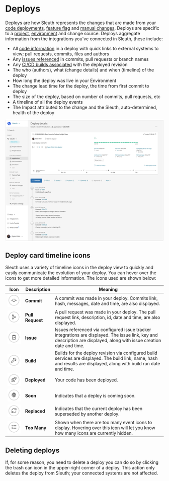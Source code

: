 # Deploys

Deploys are how Sleuth represents the changes that are made from your [code deployments](code-deployments/), [feature flag](feature-flags.md) and [manual changes](manual-changes.md). Deploys are specific to a [project](projects/), [environment](environment-support.md) and change source. Deploys aggregate information from the integrations you've connected in Sleuth, these include:

* All [code information](../integrations-1/code-deployment/) in a deploy with quick links to external systems to view; pull requests, commits, files and authors
* Any [issues referenced](../integrations-1/issue-trackers/) in commits, pull requests or branch names
* Any [CI/CD builds associated](../integrations-1/builds/) with the deployed revision
* The who (authors), what (change details) and when (timeline) of the deploy
* How long the deploy was live in your Environment
* The change lead time for the deploy, the time from first commit to deploy
* The size of the deploy, based on number of commits, pull requests, etc
* A timeline of all the deploy events
* The Impact attributed to the change and the Sleuth, auto-determined, health of the deploy

![](../.gitbook/assets/sleuth-sleuth-e0e7270-2021-07-13-16-56-46.png)

## Deploy card timeline icons

Sleuth uses a variety of timeline icons in the deploy view to quickly and easily communicate the evolution of your deploy. You can hover over the icons to get more detailed information. The icons used are shown below:

| Icon                                          | Description      | Meaning                                                                                                                                                                |
| --------------------------------------------- | ---------------- | ---------------------------------------------------------------------------------------------------------------------------------------------------------------------- |
| ![](../.gitbook/assets/icon-commit.png)       | **Commit**       | A commit was made in your deploy. Commits link, hash, messages, date and time, are also displayed.                                                                     |
| ![](../.gitbook/assets/icon-pull-request.png) | **Pull Request** | A pull request was made in your deploy. The pull request link, description, id, date and time, are also displayed.                                                     |
| ![](../.gitbook/assets/icon-issue.png)        | **Issue**        | Issues referenced via configured issue tracker integrations are displayed. The issue link, key and description are displayed, along with issue creation date and time. |
| ![](../.gitbook/assets/icon-build.png)        | **Build**        | Builds for the deploy revision via configured build services are displayed. The build link, name, hash and results are displayed, along with build run date and time.  |
| ![](../.gitbook/assets/icon-success.png)      | **Deployed**     | Your code has been deployed.                                                                                                                                           |
| ![](../.gitbook/assets/icon-soon.png)         | **Soon**         | Indicates that a deploy is coming soon.                                                                                                                                |
| ![](../.gitbook/assets/icon-replaced.png)     | **Replaced**     | Indicates that the current deploy has been superseded by another deploy.                                                                                               |
| ![](../.gitbook/assets/icon-tasks.png)        | **Too Many**     | Shown when there are too many event icons to display. Hovering over this icon will let you know how many icons are currently hidden.                                   |

## Deleting deploys

If, for some reason, you need to delete a deploy you can do so by clicking the trash can icon in the upper-right corner of a deploy. This action only deletes the deploy from Sleuth; your connected systems are not affected.
